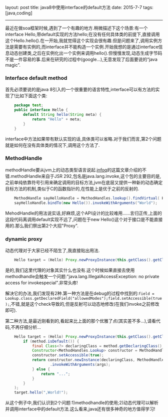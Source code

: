 layout: post
title: java8中使用interface的default方法
date: 2015-7-7
tags: [java,coding]

---
最近在做soa框架时候,遇到了一个有趣的地方.稍微描述下这个场景:有一个interface Hello,带default实现的方法hello;在没有任何具体类的前提下,直接调用这个Hello.hello().在一开始,我就觉得这个实现会很有趣.但是问题来了,调用实例方法是需要有实例的,而interface并不能构造一个实例.开始我想的是通过interface信息动态创建类,之后在实例化出一个实例来调用hello().但慢慢发现,动态生成字节码不是一件容易的事.后来在研究的过程中(google...),无意发现了后面要说的“java magic”.
<!--more-->
### Interface default method
首先必须要说的是java 8引入的一个很重要的语言特性,interface可以有方法的实现了!比如下面这个类:

```java
	package test;
	public interface Hello {
    	default String hello(String meta) {
	        return "Hello" + meta;
		}
	}
```

interface中方法如果带有默认实现的话,具体类可以省略.对于我们而言,第2个问题就是如何在没有具体类的情况下,调用这个方法了.
### MethodHandle
methodHandle要从jvm上的动态类型语言说起.[infoq](http://www.infoq.com/cn/articles/jdk-dynamically-typed-language/)的这篇文章介绍的不错.methodHandle来自于JSR 292,包名是java.lang.invoke,这个包的主要目的是,之前单纯依靠符号引用来确定调用的目标方法,jvm在底层又提供一种新的动态确定目标方法的机制,类似于C的函数指针的,在性能上是优于之前的反射的.

```java
	MethodHandle sayHelloHandle = MethodHandles.lookup().findVirtual( Hello.class, "hello", MethodType.methodType(String.class, String.class));
	sayHelloHandle.bindTo(new Hello()).invokeWithArguments("World");
```

MehodHandle的用法说实话,好麻烦,这个API设计的比较难用......言归正传,上面的这段代码离调用default实现不远了,问题在于new Hello()这个对于接口是不能直接用的.那么我们祭出第2个大招"Proxy".
### dynamic proxy
动态代理对于大家已经不陌生了,我直接贴出用法.

```java
	Hello target = (Hello) Proxy.newProxyInstance(this.getClass().getClassLoader(), new Class[] { Hello.class }, (proxy, method, args) -> null);
```

是的,我们这里代理的对象其实什么也没有.这个时候如果直接去使用methodhandle会触发一个问题:"java.lang.IllegalAccessException: no private access for invokespecial".非常头疼!

解决它的办法,我们发现有2种.第一种方法是在debug的过程中找到的:`field = Lookup.class.getDeclaredField("allowedModes");field.setAccessible(true);`,不错,就是这个check导致的,但是反射可以动态地修改(在我们invoke之前修改即可).

第二种方法,是最近刚看到的,看起来比上面的那个优雅了点(其实差不多...),请看代码,不再仔细分析...

```java
	Hello target = (Hello) Proxy.newProxyInstance(this.getClass().getClassLoader(), new Class<?>[] { Hello.class }, (proxy, method, args) -> {
		if (method.isDefault()) {
			final Class<?> declaringClass = method.getDeclaringClass();
			Constructor<MethodHandles.Lookup> constructor = MethodHandles.Lookup.class.getDeclaredConstructor(Class.class, int.class);
			constructor.setAccessible(true);
			return constructor.newInstance(declaringClass, MethodHandles.Lookup.PRIVATE).unreflectSpecial(method, declaringClass).bindTo(proxy)
					.invokeWithArguments(args);
			} else {
				return "...";
			}
		}
	);
	target.hello(",World!");
```

从这个例子中,我们认识到2个问题:1)methodhandle的使用;2)动态代理可以解析并调用interface中的default方法.这么看来,java还有很多神奇的地方值得学习!
